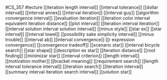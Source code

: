 #CS_357
#lecture
[[iteration length interval]]
[[interval tolerance]]
[[dollar interval]]
[[interval annex]]
[[interval iteration]]
[[interval guy]]
[[algorithm convergence interval]]
[[evaluation iteration]]
[[iteration color interval equivalent iteration distance]]
[[plot interval]]
[[iteration interval iteration]]
[[interval solution interval solution interval]]
[[minus style]]
[[star ex]]
[[star interval]]
[[interval towel]]
[[possibility sake simplicity interval]]
[[minus trouble]]
[[interval ab]]
[[interval convergence]]
[[r expression convergence]]
[[convergence tradeoff]]
[[scenario star]]
[[interval bicycle search]]
[[star shape]]
[[description ex star]]
[[iteration distance]]
[[root finding]]
[[minimizar star]]
[[interval criterion]]
[[length interval]]
[[motivation mother]]
[[bracket meaning]]
[[requirement search]]
[[length interval tolerance interval]]
[[iteration search]]
[[iteration interval]]
[[summary interval iteration search interval]]
[[solution star]]
